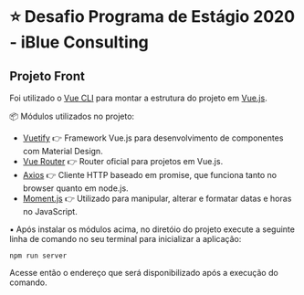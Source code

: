 # :star: Desafio Programa de Estágio 2020 - iBlue Consulting
## Projeto Front

Foi utilizado o [Vue CLI](https://cli.vuejs.org/) para montar a estrutura do projeto em [Vue.js](https://vuejs.org/).

:package: Módulos utilizados no projeto:

- [Vuetify](https://vuetifyjs.com/en/) :point_right: Framework Vue.js para desenvolvimento de componentes com Material Design.
- [Vue Router](https://router.vuejs.org/) :point_right: Router oficial para projetos em Vue.js.
- [Axios](https://github.com/axios/axios) :point_right: Cliente HTTP baseado em promise, que funciona tanto no browser quanto em node.js.
- [Moment.js](https://momentjs.com/) :point_right: Utilizado para manipular, alterar e formatar datas e horas no JavaScript.

:black_small_square: Após instalar os módulos acima, no diretóio do projeto execute a seguinte linha de comando no seu terminal para inicializar a aplicação:

```
npm run server
```

Acesse então o endereço que será disponibilizado após a execução do comando.
